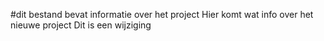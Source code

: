 #dit bestand bevat informatie over het project
Hier komt wat info over het nieuwe project
Dit is een wijziging
